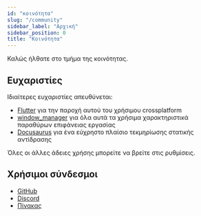 ```yaml
---
id: "κοινότητα"
slug: "/community"
sidebar_label: "Αρχική"
sidebar_position: 0
title: "Κοινότητα"
---
```


Καλώς ήλθατε στο τμήμα της κοινότητας.

## Ευχαριστίες

Ιδιαίτερες ευχαριστίες απευθύνεται:

* [Flutter](https://github.com/flutter/flutter) για την παροχή αυτού του χρήσιμου crossplatform
* [window_manager](https://github.com/leanflutter/window_manager) για όλα αυτά τα χρήσιμα χαρακτηριστικά παραθύρων επιφάνειας εργασίας
* [Docusaurus](https://github.com/facebook/docusaurus) για ένα εύχρηστο πλαίσιο τεκμηρίωσης στατικής αντίδρασης

Όλες οι άλλες άδειες χρήσης μπορείτε να βρείτε στις ρυθμίσεις.

## Χρήσιμοι σύνδεσμοι

* [GitHub](https://github.com/LinwoodDev/Butterfly)
* [Discord](https://go.linwood.dev/discord)
* [Πίνακας](https://go.linwood.dev/matrix)
